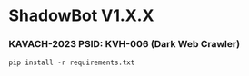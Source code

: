 # ShadowBot V1.X.X
### KAVACH-2023 PSID: KVH-006 (Dark Web Crawler)


```python
pip install -r requirements.txt
```
